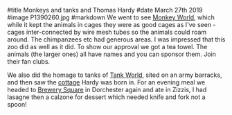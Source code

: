 #title Monkeys and tanks and Thomas Hardy
#date March 27th 2019
#image P1390260.jpg
#markdown
We went to see [Monkey World](http://www.monkeyworld.org/), which while it kept the animals in cages they were as good cages as I've seen - cages inter-connected by wire mesh tubes so the animals could roam around. The chimpanzees etc had generous areas. I was impressed that this zoo did as well as it did. To show our approval we got a tea towel. The animals (the larger ones) all have names and you can sponsor them. Join their fan clubs.

We also did the homage to tanks of [Tank World](https://www.tankmuseum.org/home), sited on an army barracks, and then saw the [cottage](https://www.nationaltrust.org.uk/hardys-cottage) Hardy was born in. For an evening meal we headed to [Brewery Square](http://www.brewerysquare.com/) in Dorchester again and ate in Zizzis, I had lasagne then a calzone for dessert which needed knife and fork not a spoon!
